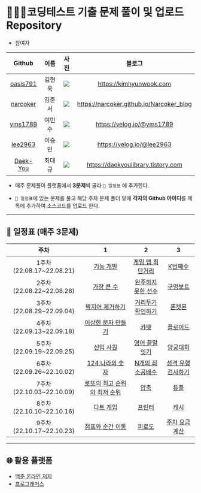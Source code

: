 # 👨🏻‍💻코딩테스트 기출 문제 풀이 및 업로드 Repository

- 참여자

|Github|이름|사진|블로그|
|:-:|:-:|:-:|:-:|
|[oasis791](https://github.com/oasis791)|김현욱|<img src="https://i.ibb.co/rdXCP5K/oasis791.png">|https://kimhyunwook.com|
|[narcoker](https://github.com/narcoker)|김준서|<img src="https://i.ibb.co/RYSBWPr/narcoker.png">|https://narcoker.github.io/Narcoker_blog|
|[yms1789](https://github.com/yms1789)|여민수|<img src="https://i.ibb.co/52gmkmr/yms1789.png">|https://velog.io/@yms1789|
|[lee2963](https://github.com/lee2963)|이승민|<img src="https://i.ibb.co/qMFWhSQ/lee2963.png">|https://velog.io/@lee2963|
|[Daek-You](https://github.com/Daek-You)|최대규|<img src="https://i.ibb.co/3htpC1r/Kakao-Talk-Photo-2022-09-13-17-27-02.jpg">|https://daekyoulibrary.tistory.com|

* 매주 문제풀이 플랫폼에서 **3문제**씩 골라 `📅 일정표` 에 추가한다.

* `📅 일정표`에 있는 문제를 풀고 해당 주차 문제 폴더 밑에 **각자의 Github 아이디**를 제목에 추가하여 소스코드를 업로드 한다.

------
## 📅 일정표 (매주 3문제)

|주차|1|2|3|
|:-:|:-:|:-:|:-:|
|1주차(22.08.17~22.08.21)|[기능 개발](https://school.programmers.co.kr/learn/courses/30/lessons/42586)|[게임 맵 최단거리](https://school.programmers.co.kr/learn/courses/30/lessons/1844)|[K번째수](https://school.programmers.co.kr/learn/courses/30/lessons/42748)|
|2주차(22.08.22~22.08.28)|[가장 큰 수](https://school.programmers.co.kr/learn/courses/30/lessons/42746)|[완주하지 못한 선수](https://school.programmers.co.kr/learn/courses/30/lessons/42576)|[구명보트](https://school.programmers.co.kr/learn/courses/30/lessons/42885)|
|3주차(22.08.29~22.09.04)|[짝지어 제거하기](https://school.programmers.co.kr/learn/courses/30/lessons/12973)|[거리두기 확인하기](https://school.programmers.co.kr/learn/courses/30/lessons/81302)|[폰켓몬](https://school.programmers.co.kr/learn/courses/30/lessons/1845)|
|4주차(22.09.13~22.09.18)|[이상한 문자 만들기](https://school.programmers.co.kr/learn/courses/30/lessons/12930)|[카펫](https://school.programmers.co.kr/learn/courses/30/lessons/42842)|[플로이드](https://www.acmicpc.net/problem/11404)|
|5주차(22.09.19~22.09.25)|[신입 사원](https://www.acmicpc.net/problem/1946)|[영어 끝말잇기](https://school.programmers.co.kr/learn/courses/30/lessons/12981)|[양궁대회](https://school.programmers.co.kr/learn/courses/30/lessons/92342)|
|6주차(22.09.26~22.10.02)|[124 나라의 숫자](https://school.programmers.co.kr/learn/courses/30/lessons/12899)|[N개의 최소공배수](https://school.programmers.co.kr/learn/courses/30/lessons/12953)|[성격 유형 검사하기](https://school.programmers.co.kr/learn/courses/30/lessons/118666)|
|7주차(22.10.03~22.10.09)|[로또의 최고 순위와 최저 순위](https://school.programmers.co.kr/learn/courses/30/lessons/77484)|[압축](https://school.programmers.co.kr/learn/courses/30/lessons/17684)|[튜플](https://school.programmers.co.kr/learn/courses/30/lessons/64065)|
|8주차(22.10.10~22.10.16)|[다트 게임](https://school.programmers.co.kr/learn/courses/30/lessons/17682)|[프린터](https://school.programmers.co.kr/learn/courses/30/lessons/42587)|[캐시](https://school.programmers.co.kr/learn/courses/30/lessons/17680)|
|9주차(22.10.17~22.10.23)|[점프와 순간 이동](https://school.programmers.co.kr/learn/courses/30/lessons/12980)|[피로도](https://school.programmers.co.kr/learn/courses/30/lessons/87946)|[주차 요금 계산](https://school.programmers.co.kr/learn/courses/30/lessons/92341)|
 
---
## 🌐 활용 플랫폼
- [백준 온라인 저지](https://acmicpc.net)
- [프로그래머스](https://programmers.co.kr)
